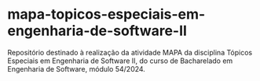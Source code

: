 # mapa-topicos-especiais-em-engenharia-de-software-II
Repositório destinado à realização da atividade MAPA da disciplina Tópicos Especiais em Engenharia de Software II, do curso de Bacharelado em Engenharia de Software, módulo 54/2024.
